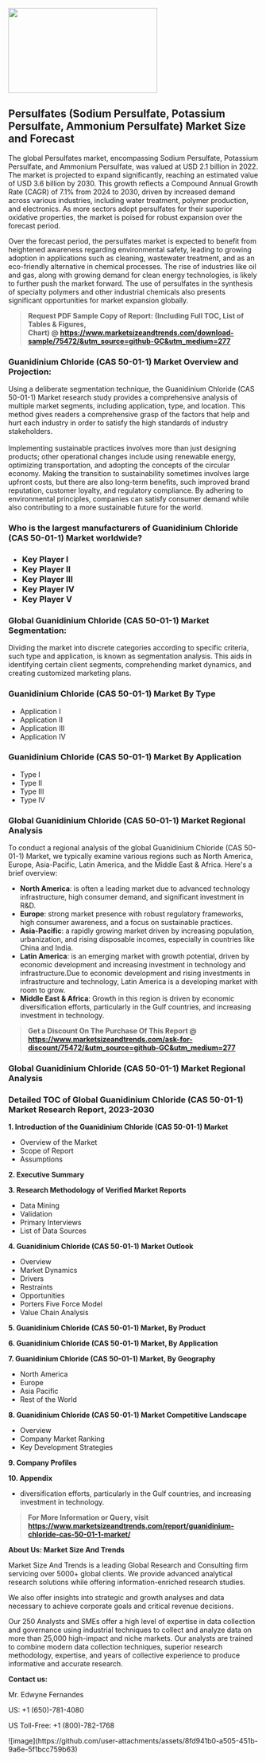 <p><img class="alignnone size-medium wp-image-20088" src="https://ffe5etoiles.com/wp-content/uploads/2024/12/MST1-300x171.png" alt="" width="300" height="171" /></p><h2>Persulfates (Sodium Persulfate, Potassium Persulfate, Ammonium Persulfate) Market Size and Forecast</h2><p>The global Persulfates market, encompassing Sodium Persulfate, Potassium Persulfate, and Ammonium Persulfate, was valued at USD 2.1 billion in 2022. The market is projected to expand significantly, reaching an estimated value of USD 3.6 billion by 2030. This growth reflects a Compound Annual Growth Rate (CAGR) of 7.1% from 2024 to 2030, driven by increased demand across various industries, including water treatment, polymer production, and electronics. As more sectors adopt persulfates for their superior oxidative properties, the market is poised for robust expansion over the forecast period.</p><p>Over the forecast period, the persulfates market is expected to benefit from heightened awareness regarding environmental safety, leading to growing adoption in applications such as cleaning, wastewater treatment, and as an eco-friendly alternative in chemical processes. The rise of industries like oil and gas, along with growing demand for clean energy technologies, is likely to further push the market forward. The use of persulfates in the synthesis of specialty polymers and other industrial chemicals also presents significant opportunities for market expansion globally.</p></p><blockquote id="" class=""><strong>Request PDF Sample Copy of Report: (Including Full TOC, List of Tables &amp; Figures, Chart)&nbsp;@&nbsp;<strong><a href="https://www.marketsizeandtrends.com/download-sample/75472/&utm_source=github-GC&utm_medium=277" target="_blank">https://www.marketsizeandtrends.com/download-sample/75472/&utm_source=github-GC&utm_medium=277</a></strong></strong></blockquote><h3 id="" class="">Guanidinium Chloride (CAS 50-01-1) Market&nbsp;Overview and Projection:</h3><p id="" class="">Using a deliberate segmentation technique, the Guanidinium Chloride (CAS 50-01-1) Market research study provides a comprehensive analysis of multiple market segments, including application, type, and location. This method gives readers a comprehensive grasp of the factors that help and hurt each industry in order to satisfy the high standards of industry stakeholders. <br /> <br />Implementing sustainable practices involves more than just designing products; other operational changes include using renewable energy, optimizing transportation, and adopting the concepts of the circular economy. Making the transition to sustainability sometimes involves large upfront costs, but there are also long-term benefits, such improved brand reputation, customer loyalty, and regulatory compliance. By adhering to environmental principles, companies can satisfy consumer demand while also contributing to a more sustainable future for the world.</p><h3 id="" class="">Who is the largest manufacturers of&nbsp;Guanidinium Chloride (CAS 50-01-1) Market worldwide?</h3><h3 class=""><p><ul><li>Key Player I </li><li> Key Player II </li><li> Key Player III </li><li> Key Player IV </li><li> Key Player V</li></ul></p></h3><h3 id="" class="">Global&nbsp;Guanidinium Chloride (CAS 50-01-1) Market Segmentation:</h3><p id="" class="">Dividing the market into discrete categories according to specific criteria, such type and application, is known as segmentation analysis. This aids in identifying certain client segments, comprehending market dynamics, and creating customized marketing plans.</p><h3 id="" class="">Guanidinium Chloride (CAS 50-01-1) Market&nbsp;By Type</h3><p><p><ul><li>Application I</li><li> Application II</li><li> Application III</li><li> Application IV</p></li></ul></p></p><h3 id="" class="">Guanidinium Chloride (CAS 50-01-1) Market&nbsp;By Application</h3><p class=""><p><ul><li>Type I</li><li> Type II</li><li> Type III</li><li> Type IV</li></ul></p></p><h3 id="" class="">Global Guanidinium Chloride (CAS 50-01-1) Market Regional Analysis</h3><p id="" class="">To conduct a regional analysis of the global Guanidinium Chloride (CAS 50-01-1) Market, we typically examine various regions such as North America, Europe, Asia-Pacific, Latin America, and the Middle East &amp; Africa. Here's a brief overview:</p><ul><li><strong>North America</strong>: is often a leading market due to advanced technology infrastructure, high consumer demand, and significant investment in R&amp;D.</li><li><strong>Europe</strong>: strong market presence with robust regulatory frameworks, high consumer awareness, and a focus on sustainable practices.</li><li><strong>Asia-Pacific</strong>: a rapidly growing market driven by increasing population, urbanization, and rising disposable incomes, especially in countries like China and India.</li><li><strong>Latin America</strong>: is an emerging market with growth potential, driven by economic development and increasing investment in technology and infrastructure.Due to economic development and rising investments in infrastructure and technology, Latin America is a developing market with room to grow.</li><li><strong>Middle East &amp; Africa</strong>: Growth in this region is driven by economic diversification efforts, particularly in the Gulf countries, and increasing investment in technology.</li></ul><blockquote id="" class=""><strong>Get a Discount On The Purchase Of This Report @ <strong><a href="https://www.marketsizeandtrends.com/ask-for-discount/75472/&utm_source=github-GC&utm_medium=277" target="_blank">https://www.marketsizeandtrends.com/ask-for-discount/75472/&utm_source=github-GC&utm_medium=277</a></strong></strong></blockquote><h3 id="" class="">Global Guanidinium Chloride (CAS 50-01-1) Market Regional Analysis</h3><h3 id="" class="">Detailed TOC of Global Guanidinium Chloride (CAS 50-01-1) Market Research Report, 2023-2030</h3><p id="" class=""><strong>1. Introduction of the Guanidinium Chloride (CAS 50-01-1) Market</strong></p><ul><li>Overview of the Market</li><li>Scope of Report</li><li>Assumptions</li></ul><p id="" class=""><strong>2. Executive Summary</strong></p><p id="" class=""><strong>3. Research Methodology of Verified Market Reports</strong></p><ul><li>Data Mining</li><li>Validation</li><li>Primary Interviews</li><li>List of Data Sources</li></ul><p id="" class=""><strong>4. Guanidinium Chloride (CAS 50-01-1) Market Outlook</strong></p><ul><li>Overview</li><li>Market Dynamics</li><li>Drivers</li><li>Restraints</li><li>Opportunities</li><li>Porters Five Force Model</li><li>Value Chain Analysis</li></ul><p id="" class=""><strong>5. Guanidinium Chloride (CAS 50-01-1) Market, By Product</strong></p><p id="" class=""><strong>6. Guanidinium Chloride (CAS 50-01-1) Market, By Application</strong></p><p id="" class=""><strong>7. Guanidinium Chloride (CAS 50-01-1) Market, By Geography</strong></p><ul><li>North America</li><li>Europe</li><li>Asia Pacific</li><li>Rest of the World</li></ul><p id="" class=""><strong>8. Guanidinium Chloride (CAS 50-01-1) Market Competitive Landscape</strong></p><ul><li>Overview</li><li>Company Market Ranking</li><li>Key Development Strategies</li></ul><p id="" class=""><strong>9. Company Profiles</strong></p><p id="" class=""><strong>10. Appendix</strong></p><ul><li>diversification efforts, particularly in the Gulf countries, and increasing investment in technology.</li></ul><blockquote id="" class=""><strong>For More Information or Query, visit <strong><strong><a href="https://www.marketsizeandtrends.com/report/guanidinium-chloride-cas-50-01-1-market/" target="_blank">https://www.marketsizeandtrends.com/report/guanidinium-chloride-cas-50-01-1-market/</a></strong></strong></strong></blockquote><p id="" class=""><strong>About Us: Market Size And Trends</strong></p><p id="" class="">Market Size And Trends is a leading Global Research and Consulting firm servicing over 5000+ global clients. We provide advanced analytical research solutions while offering information-enriched research studies.</p><p id="" class="">We also offer insights into strategic and growth analyses and data necessary to achieve corporate goals and critical revenue decisions.</p><p id="" class="">Our 250 Analysts and SMEs offer a high level of expertise in data collection and governance using industrial techniques to collect and analyze data on more than 25,000 high-impact and niche markets. Our analysts are trained to combine modern data collection techniques, superior research methodology, expertise, and years of collective experience to produce informative and accurate research.</p><p id="" class=""><strong>Contact us:</strong></p><p id="" class="">Mr. Edwyne Fernandes</p><p id="" class="">US: +1 (650)-781-4080</p><p id="" class="">US Toll-Free: +1 (800)-782-1768</p>
![image](https://github.com/user-attachments/assets/8fd941b0-a505-451b-9a6e-5f1bcc759b63)
